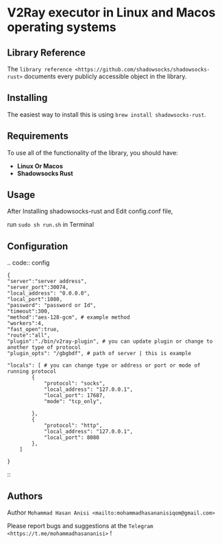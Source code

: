 # V2Ray executor in Linux and Macos operating systems

Library Reference
-----------------

The `library reference <https://github.com/shadowsocks/shadowsocks-rust>`  documents every publicly accessible object in the library.


Installing
----------

The easiest way to install this is using ``brew install shadowsocks-rust``.


Requirements
------------

To use all of the functionality of the library, you should have:

* **Linux Or Macos**
* **Shadowsocks Rust**

Usage
-------------
After Installing shadowsocks-rust and Edit config.conf file,

run ``sudo sh run.sh`` in Terminal


Configuration
----------


.. code:: config

    {
    "server":"server address",
    "server_port":30074,
    "local_address": "0.0.0.0",
    "local_port":1080,
    "password": "password or Id",
    "timeout":300,
    "method":"aes-128-gcm", # example method
    "workers":4,
    "fast_open":true,
    "route":"all",
    "plugin":"./bin/v2ray-plugin", # you can update plugin or change to another type of protocol
    "plugin_opts": "/gbgbdf", # path of server | this is example

    "locals": [ # you can change type or address or port or mode of running protocol
            {
                "protocol": "socks",
                "local_address": "127.0.0.1",
                "local_port": 17687,
                "mode": "tcp_only",
                
            },
            {
                "protocol": "http",
                "local_address": "127.0.0.1",
                "local_port": 8080
            },
        ]

    }
   
::






Authors
-------

Author `Mohammad Hasan Anisi <mailto:mohammadhasananisiqom@gmail.com>`

Please report bugs and suggestions at the `Telegram <https://t.me/mohammadhasananisi>` !

